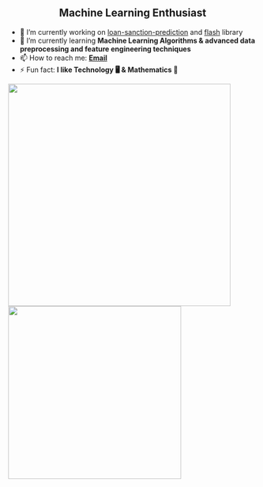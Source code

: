 <!--
Here are some ideas to get you started:

- 🔭 I’m currently working on ...
- 🌱 I’m currently learning ...
- 👯 I’m looking to collaborate on ...
- 🤔 I’m looking for help with ...
- 💬 Ask me about ...
- 📫 How to reach me: ...
- 😄 Pronouns: ...
- ⚡ Fun fact: ...
-->

<h2 align="center"> Machine Learning Enthusiast </h2>

- 🔭 I’m currently working on [loan-sanction-prediction](https://github.com/althaf-07/loan-sanction-prediction) and [flash](https://github.com/althaf-07/flash-lib) library
- 🌱 I’m currently learning **Machine Learning Algorithms & advanced data preprocessing and feature engineering techniques**
- 📫 How to reach me: **[Email](mailto:zoory9900@gmail.com)**
- ⚡ Fun fact: **I like Technology 🖥️ & Mathematics 🔢**

<p float="left">
  <img src="https://github-readme-stats.vercel.app/api?username=althaf-07&count_private=true&show_icons=true&hide_border=true&locale=en&custom_title=&title_color=142d70&icon_color=142d70&cache_seconds=3600" width="450" />
  <img src="https://github-readme-stats.vercel.app/api/top-langs/?username=althaf-07&layout=compact&hide_border=true&title_color=142d70" width="350"/>
</p>
